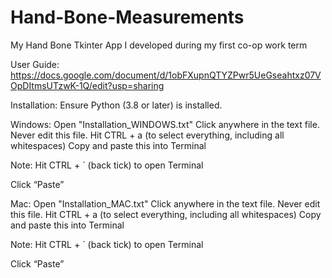 # Hand-Bone-Measurements
My Hand Bone Tkinter App I developed during my first co-op work term

User Guide: https://docs.google.com/document/d/1obFXupnQTYZPwr5UeGseahtxz07VOpDItmsUTzwK-1Q/edit?usp=sharing 

Installation:
Ensure Python (3.8 or later) is installed.

Windows:
Open "Installation_WINDOWS.txt"
Click anywhere in the text file. Never edit this file.
Hit CTRL + a (to select everything, including all whitespaces)
Copy and paste this into Terminal


Note: Hit CTRL + ` (back tick) to open Terminal

Click “Paste”


Mac:
Open "Installation_MAC.txt"
Click anywhere in the text file. Never edit this file.
Hit CTRL + a (to select everything, including all whitespaces)
Copy and paste this into Terminal

Note: Hit CTRL + ` (back tick) to open Terminal

Click “Paste” 




